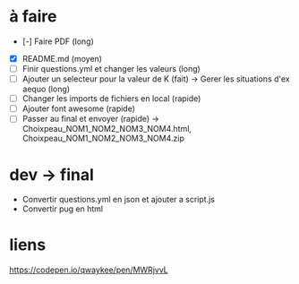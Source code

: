 # à faire
- [-] Faire PDF (long)
- [x] README.md (moyen)
- [ ] Finir questions.yml et changer les valeurs (long)
- [ ] Ajouter un selecteur pour la valeur de K (fait) -> Gerer les situations d'ex aequo (long)
- [ ] Changer les imports de fichiers en local (rapide)
- [ ] Ajouter font awesome (rapide)
- [ ] Passer au final et envoyer (rapide) -> Choixpeau_NOM1_NOM2_NOM3_NOM4.html, Choixpeau_NOM1_NOM2_NOM3_NOM4.zip

# dev -> final
- Convertir questions.yml en json et ajouter a script.js
- Convertir pug en html

# liens
https://codepen.io/qwaykee/pen/MWRjvvL